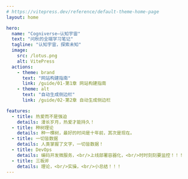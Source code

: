 ```yaml
---
# https://vitepress.dev/reference/default-theme-home-page
layout: home

hero:
  name: "Cogniverse–认知宇宙"
  text: "问秋的全端学习笔记"
  tagline: "认知宇宙，探索未知"
  image:
    src: /lotus.png
    alt: VitePress
  actions:
    - theme: brand
      text: "网站构建指南"
      link: /guide/01-第1章 网站构建指南
    - theme: alt
      text: "自动生成侧边栏"
      link: /guide/02-第2章 自动生成侧边栏

features:
  - title: 热爱而不是强迫
    details: 漫长岁月，热爱才能持久！
  - title: 种树理论
    details: 种一棵树，最好的时间是十年前，其次是现在。
  - title: 一切皆数据
    details: 人类掌握了文字，一切皆数据！
  - title: DevOps
    details: 编码开发微服务，<br/>上线部署容器化，<br/>时时刻刻要监控！！！
  - title: 三板斧
    details: 理论，<br/>实操，<br/>小总结！！！
---
```


